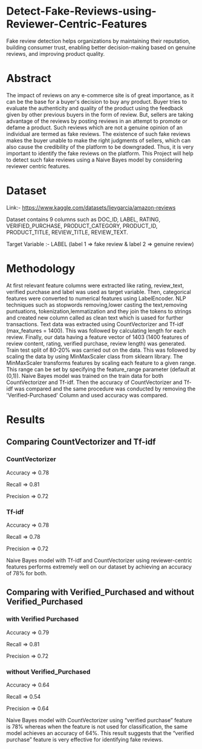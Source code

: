 # Detect-Fake-Reviews-using-Reviewer-Centric-Features
Fake review detection helps organizations by maintaining their reputation, building consumer trust, enabling better decision-making based on genuine reviews, and improving product quality. 

# Abstract
The impact of reviews on any e-commerce site is of great importance, as it can be the base for a buyer's decision to buy any product. Buyer tries to evaluate the authenticity and quality of the product using the feedback given by other previous buyers in the form of review. But, sellers are taking advantage of the reviews by posting reviews in an attempt to promote or defame a product. Such reviews which are not a genuine opinion of an individual are termed as fake reviews. The existence of such fake reviews makes the buyer unable to make the right judgments of sellers, which can also cause the credibility of the platform to be downgraded. Thus, it is very important to identify the fake reviews on the platform. This Project will help to detect such fake reviews using a Naive Bayes model by considering reviewer centric features. 

# Dataset
Link:- https://www.kaggle.com/datasets/lievgarcia/amazon-reviews

Dataset contains 9 columns such as DOC_ID, LABEL, RATING, VERIFIED_PURCHASE, PRODUCT_CATEGORY, PRODUCT_ID, PRODUCT_TITLE, REVIEW_TITLE, REVIEW_TEXT.

Target Variable :- LABEL (label 1 => fake review & label 2 => genuine review)

# Methodology
At first relevant feature columns were extracted like rating, review_text, verified purchase and label was used as target variable. Then, categorical features were 
converted to numerical features using LabelEncoder. NLP techniques such as stopwords removing,lower casting the text,removing puntuations, tokenization,lemmatization and they join the tokens to strings and created new column called as clean text which is uased for further transactions.
Text data was extracted using CountVectorizer and Tf-idf (max_features = 1400). This was followed by calculating length for each review. Finally, our data having a feature vector of 1403 (1400 features of review content, rating, verified purchase, review length) was generated. Train test split of 80-20% was carried out on the data. This was followed by scaling the data by using MinMaxScaler class from sklearn library. The MinMaxScaler transforms features by scaling each feature to a given range. This range can be set by specifying the feature_range parameter (default at (0,1)).
Naive Bayes model was trained on the train data for both CountVectorizer and Tf-idf. Then the accuracy of CountVectorizer and Tf-idf was compared and the same procedure was conducted by removing the 'Verified-Purchased' Column and used accuracy was compared.

# Results

## Comparing CountVectorizer and Tf-idf 
### CountVectorizer

Accuracy => 0.78         

Recall => 0.81          

Precision => 0.72          

### Tf-idf
           
Accuracy => 0.78

Recall => 0.78

Precision => 0.72

Naive Bayes model with Tf-idf and CountVectorizer using reviewer-centric features performs extremely well on our dataset by achieving an accuracy of 78% for both.

## Comparing with Verified_Purchased and without Verified_Purchased
### with Verified Purchased

Accuracy => 0.79         

Recall => 0.81          

Precision => 0.72       

### without Verified_Purchased
            
Accuracy => 0.64

Recall => 0.54

Precision => 0.64

Naive Bayes model with CountVectorizer using “verified purchase” feature is 78% whereas when the feature is not used for classification, the same model achieves an accuracy of 64%. This result suggests that the “verified purchase” feature is very effective for identifying fake reviews. 
